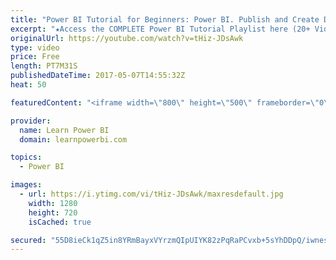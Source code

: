 ```yaml
---
title: "Power BI Tutorial for Beginners: Power BI. Publish and Create Dashboard (1.5.3)"
excerpt: "★Access the COMPLETE Power BI Tutorial Playlist here (20+ Videos)★ ☞ https://www.youtube.com/watch?v=1bysg... This Power BI Tutorial for Beginners & Excel Users, walks you through Step-by-Step in creating your first Power BI Dashboard (includes Download Files). This is meant as an introduction to Power"
originalUrl: https://youtube.com/watch?v=tHiz-JDsAwk
type: video
price: Free
length: PT7M31S
publishedDateTime: 2017-05-07T14:55:32Z
heat: 50

featuredContent: "<iframe width=\"800\" height=\"500\" frameborder=\"0\" src=\"https://www.youtube.com/embed/tHiz-JDsAwk\" allow=\"accelerometer; autoplay; encrypted-media; gyroscope; picture-in-picture\" allowfullscreen></iframe>"

provider:
  name: Learn Power BI
  domain: learnpowerbi.com

topics:
  - Power BI

images:
  - url: https://i.ytimg.com/vi/tHiz-JDsAwk/maxresdefault.jpg
    width: 1280
    height: 720
    isCached: true

secured: "55D8ieCk1qZ5in8YRmBayxVYrzmQIpUIYK82zPqRaPCvxb+5sYhDDpQ/iwnesY44BJvHxoxan6n6wFyryq/+O5nV4u+KltL8YpuwjWiDu4+oJDL3nN9bwmvzxRpGIl2+Ezxof5MqkEWqyM+ib5wen4hRURw3FUAPWkzN46h3pQH2G6u3I3uk6T60CtTiHa6W/TiauZhe2ILOUQl07+ZAAg956ysLTnD0j7r3KccoV0aZrSDU40EcK/EOqTwx+JcGxj+ksAjt5ljFRzGQMbuoj9ugl5VCRGsyuHZGa6a2VOCnvxaCmXjp1uwDrAp3sZ6JuSz8pVgUgi8gxF0xUvoUMeTGF6uUpkQD0rQRuIAGU2Kt+k9Po8C9ZJZ4s0F0zb5a6orCaaOyZPT/+1ttTI32zrciUCR5cwEPrAxZSON7aEA=;eHyV0gCIeAXBxgGHT3Divg=="
---
```


